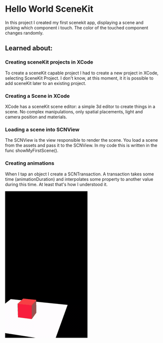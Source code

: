 # Hello World SceneKit
In this project I created my first scenekit app, displaying a scene and picking which component i touch. The color of the touched component changes randomly.
## Learned about:
### Creating sceneKit projects in XCode
To create a sceneKit capable project I had to create a new project in XCode, selecting SceneKit Project. I don't know, at this moment, it it is possible to add sceneKit later to an existing project.
### Creating a Scene in XCode
XCode has a sceneKit scene editor: a simple 3d editor to create things in a scene. No complex manipulations, only spatial placements, light and camera position and materials.
### Loading a scene into SCNView
The SCNView is the view responsible to render the scene. You load a scene from the assets and pass it to the SCNView. In my code this is written in the func showMyFirstScene().
### Creating animations
When I tap an object I create a SCNTransaction. A transaction takes some time (animationDuration) and interpolates some property to another value during this time. At least that's how I understood it.

![alt text](https://github.com/dongeronimo/ios-scenekit-hello-world/raw/master/trim3F493321-4602-4F7E-A416-7F61.gif "Final Result")

